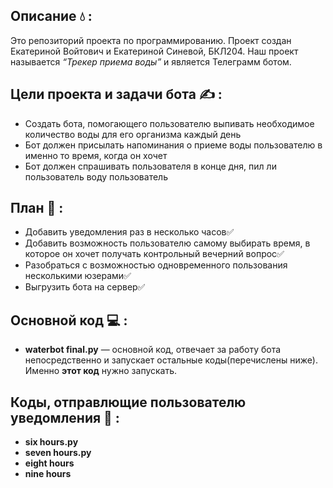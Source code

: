 ## Описание 💧 :
Это репозиторий проекта по программированию. Проект создан Екатериной Войтович и Екатериной Синевой, БКЛ204. Наш проект называется _“Трекер приема воды”_ и является Телеграмм ботом. 
## Цели проекта и задачи бота &#9997; :
+ Создать бота, помогающего пользователю  выпивать необходимое количество воды для его организма каждый день
+ Бот должен присылать напоминания о приеме воды пользователю в именно то время, когда он хочет
+ Бот должен спрашивать пользователя в конце дня, пил ли пользователь воду пользователь
## План &#128196; :
+ Добавить уведомления раз в несколько часов✅
+ Добавить возможность пользователю самому выбирать время, в которое он хочет получать контрольный вечерний вопрос✅
+ Разобраться с возможностью одновременного пользования несколькими юзерами✅
+ Выгрузить бота на сервер✅
## Основной код &#128187; :
+ **waterbot final.py** — основной код, отвечает за работу бота непосредственно и запускает остальные коды(перечислены ниже). Именно **этот код** нужно запускать.
## Коды, отправлющие пользователю уведомления 📱 :
+ **six hours.py** 
+ **seven hours.py**
+ **eight hours** 
+ **nine hours**






